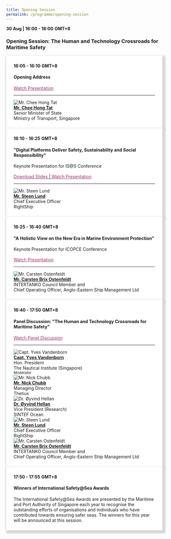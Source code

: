 ```yaml
---
title: Opening Session
permalink: /programme/opening-session
---
```

<div>
  <b>30 Aug | 16:00 - 18:00</b>&nbsp;<b>GMT+8</b>
  <h3>Opening Session: The Human and Technology Crossroads for Maritime Safety</h3>
</div>
<section>
  <div class="bp-container is-fluid">
    <div class="row">
      <div class="col is-full"> 
        <div class="row">
          <div class="col is-12">
            <div class="border bg-light h-100 position-relative">
              <div class="p-4">
                <div class="programme-time"><b>16:05 - 16:10</b>&nbsp;<b>GMT+8</b></div>
                <h4 class="programme-title">Opening Address</h4>
								 <a href="https://youtu.be/OCz1RtrF79w" style="color: #993366; text-decoration: underline;">Watch Presentation</a>
                <div class="programme-description readmore">
                </div>
                <hr class="my-3 border-primary">
                <div class="speakers px-2">
                  <div class="row">
                    <div class="col is-6 prog-speaker">
                      <div class="row">
                        <div class="col is-4">
                          <img src="images/speakers/CheeHongTat.png" alt="Mr. Chee Hong Tat" class="speaker-image mb-4">
                        </div>
                        <div class="col is-8">
                          <div class="speaker-name text-ellipsis">
                            <a href="/Mr-Chee-Hong-Tat" class="speaker-name text-ellipsis" rel="noopener"><b>Mr. Chee Hong Tat</b></a>
                          </div>
                          <div class="text-ellipsis speaker-position">
                            Senior Minister of State
                          </div>
                          <div class="text-ellipsis speaker-company">
                            Ministry of Transport, Singapore
                          </div>
                        </div>
                      </div>
                    </div>
                  </div>
                </div>
              </div>
            </div>
          </div>
        </div>
      </div>
    </div>
  </div>
</section>
<section>
  <div class="bp-container is-fluid">
    <div class="row">
      <div class="col is-full"> 
        <div class="row">
          <div class="col is-12">
            <div class="border bg-light h-100 position-relative">
              <div class="p-4">
                <div class="programme-time"><b>16:10 - 16:25</b>&nbsp;<b>GMT+8</b></div>
                <h4 class="programme-title">"Digital Platforms Deliver Safety, Sustainability and Social Responsibility" <br></h4> Keynote Presentation for IS@S Conference<br><br>
								<span style="text-decoration: underline;">
          <a href="/images/Steen Lund - Digital Platforms Deliver Safety, Sustainability and Social Responsibility.pdf" style="color: #993366; text-decoration: underline;">Download Slides</a>   |   <a href="https://youtu.be/_3i6NWgHVSQ" style="color: #993366; text-decoration: underline;">Watch Presentation</a>
      </span>
                <div class="programme-description readmore">
                </div>
                <hr class="my-3 border-primary">
                <div class="speakers px-2">
                  <div class="row">
                    <div class="col is-6 prog-speaker">
                      <div class="row">
                        <div class="col is-4">
                          <img src="images/speakers/Steen-Lund.png" alt="Mr. Steen Lund" class="speaker-image mb-4">
                        </div>
                        <div class="col is-8">
                          <div class="speaker-name text-ellipsis">
                            <a href="/Mr-Steen-Lund" class="speaker-name text-ellipsis" rel="noopener"><b>Mr. Steen Lund</b></a>
                          </div>
                          <div class="text-ellipsis speaker-position">
                            Chief Executive Officer                   
                          </div>
                          <div class="text-ellipsis speaker-company">
                            RightShip                 
                          </div>
                        </div>
                      </div>
                    </div>
                  </div>
                </div>
              </div>
            </div>
          </div>
        </div>
      </div>
    </div>
  </div>
</section>
<section>
  <div class="bp-container is-fluid">
    <div class="row">
      <div class="col is-full"> 
        <div class="row">
          <div class="col is-12">
            <div class="border bg-light h-100 position-relative">
              <div class="p-4">
                <div class="programme-time"><b>16:25 - 16:40</b>&nbsp;<b>GMT+8</b></div>
                <h4 class="programme-title">"A Holistic View on the New Era in Marine Environment Protection" <br></h4> Keynote Presentation for ICOPCE Conference<br><br>
								 <a href="https://youtu.be/fuAN28eXJJs" style="color: #993366; text-decoration: underline;">Watch Presentation</a>
                <div class="programme-description readmore">
                </div>
                <hr class="my-3 border-primary">
                <div class="speakers px-2">
                  <div class="row">
                    <div class="col is-6 prog-speaker">
                      <div class="row">
                        <div class="col is-4">
                          <img src="images/speakers/Carsten-Ostenfeldt1.png" alt="Mr. Carsten Ostenfeldt" class="speaker-image mb-4">
                        </div>
                        <div class="col is-8">
                          <div class="speaker-name text-ellipsis">
                            <a href="/mr-carsten-ostenfeldt" class="speaker-name text-ellipsis" rel="noopener"><b>Mr. Carsten Brix Ostenfeldt</b></a>
                          </div>
                          <div class="text-ellipsis speaker-position">
                            INTERTANKO Council Member and 
                          </div>
                          <div class="text-ellipsis speaker-company">
                            Chief Operating Officer, Anglo-Eastern Ship Management Ltd
                          </div>
                        </div>
                      </div>
                    </div>
                  </div>
                </div>
              </div>
            </div>
          </div>
        </div>
      </div>
    </div>
  </div>
</section>
<section>
  <div class="bp-container is-fluid">
    <div class="row">
      <div class="col is-full"> 
        <div class="row">
          <div class="col is-12">
            <div class="border bg-light h-100 position-relative">
              <div class="p-4">
                <div class="programme-time"><b>16:40 - 17:50</b>&nbsp;<b>GMT+8</b></div>
                <h4 class="programme-title">Panel Discussion: "The Human and Technology Crossroads for Maritime Safety"</h4>
								<a href="https://youtu.be/DlyjKiXFAu8" style="color: #993366; text-decoration: underline;">Watch Panel Discussion</a>
                <div class="programme-description readmore">
                </div>
                <hr class="my-3 border-primary">
                <div class="speakers px-2">
                  <div class="row">
                    <div class="col is-6 prog-speaker">
                      <div class="row">
                        <div class="col is-4">
                          <img src="images/speakers/YvesVandenborn.png" alt="Capt. Yves Vandenborn" class="speaker-image mb-4">
                        </div>
                        <div class="col is-8">
                          <div class="speaker-name text-ellipsis">
                            <a href="/Capt-Yves-Vandenborn" class="speaker-name text-ellipsis" rel="noopener"><b>Capt. Yves Vandenborn</b></a>
                          </div>
                          <div class="text-ellipsis speaker-position">Hon. President</div>
                          <div class="text-ellipsis speaker-company">The Nautical Institute (Singapore)</div>
                          <div class="speaker-role text-ellipsis text-muted">
                            <small>Moderator</small>
                          </div>
                        </div>
                      </div>
                    </div>
                    <div class="col is-6 prog-speaker">
                    </div>
                  </div>
                  <div class="row">
                    <div class="col is-6 prog-speaker">
                      <div class="row">
                        <div class="col is-4">
                          <img src="images/speakers/Nick-Chubb.png" alt="Mr. Nick Chubb" class="speaker-image mb-4">
                        </div>
                        <div class="col is-8">
                          <div class="speaker-name text-ellipsis">
                            <a href="/Mr-Nick-Chubb" class="speaker-name text-ellipsis" rel="noopener"><b>Mr. Nick Chubb</b></a>
                          </div>
                          <div class="text-ellipsis speaker-position">Managing Director</div>
                          <div class="text-ellipsis speaker-company">Thetius</div>
                        </div>
                      </div>
                    </div>
                    <div class="col is-6 prog-speaker">
                      <div class="row">
                        <div class="col is-4">
                          <img src="images/speakers/Oyvind-Hellan.png" alt="Dr. Øyvind Hellan" class="speaker-image mb-4">
                        </div>
                        <div class="col is-8">
                          <div class="speaker-name text-ellipsis">
                            <a href="/dr-oyvind-hellan" class="speaker-name text-ellipsis" rel="noopener"><b>Dr. Øyvind Hellan</b></a>
                          </div>
                          <div class="speaker-position text-ellipsis">Vice President (Research)</div>
                          <div class="speaker-company text-ellipsis">SINTEF Ocean</div>
                        </div>
                      </div>
                    </div>
                  </div>
                  <div class="row">
                    <div class="col is-6 prog-speaker">
                      <div class="row">
                        <div class="col is-4">
                          <img src="images/speakers/Steen-Lund.png" alt="Mr. Steen Lund" class="speaker-image mb-4">
                        </div>
                        <div class="col is-8">
                          <div class="speaker-name text-ellipsis">
                            <a href="/Mr-Steen-Lund" class="speaker-name text-ellipsis" rel="noopener"><b>Mr. Steen Lund</b></a>
                          </div>
                          <div class="text-ellipsis speaker-position">
                            Chief Executive Officer                   
                          </div>
                          <div class="text-ellipsis speaker-company">
                            RightShip 
                          </div>
                        </div>
                      </div>
                    </div>
                    <div class="col is-6 prog-speaker">
                      <div class="row">
                        <div class="col is-4">
                          <img src="images/speakers/Carsten-Ostenfeldt1.png" alt="Mr. Carsten Ostenfeldt" class="speaker-image mb-4">
                        </div>
                        <div class="col is-8">
                          <div class="speaker-name text-ellipsis">
                            <a href="/mr-carsten-ostenfeldt" class="speaker-name text-ellipsis" rel="noopener"><b>Mr. Carsten Brix Ostenfeldt</b></a>
                          </div>
                          <div class="text-ellipsis speaker-position">
                            INTERTANKO Council Member and 
                          </div>
                          <div class="text-ellipsis speaker-company">
                            Chief Operating Officer, Anglo-Eastern Ship Management Ltd</div>
                        </div>
                      </div>
                    </div>
                  </div>
                </div>
              </div>
            </div>
          </div>
        </div>
      </div>
    </div>
  </div>
</section>
<section>
  <div class="bp-container is-fluid">
    <div class="row">
      <div class="col is-full"> 
        <div class="row">
          <div class="col is-12">
            <div class="border bg-light h-100 position-relative">
              <div class="p-4">
                <div class="programme-time"><b>17:50 - 17:55</b>&nbsp;<b>GMT+8</b></div>
                <h4 class="programme-title">Winners of International Safety@Sea Awards<br></h4>
								The International Safety@Sea Awards are presented by the Maritime and Port Authority of Singapore each year to recognise the outstanding efforts of organisations and individuals who have contributed towards ensuring safer seas. The winners for this year will be announced at this session.
              </div>
            </div>
          </div>
        </div>
      </div>
    </div>
  </div>
</section>

<style type="text/css"> 
    .is-left{
      text-align: left;
    }
    .content h4{
      font-weight: 500; 
      color: #337B9A !important;
      margin-top: 1rem;
    }
    .bg-light {
      background-color: #fff !important;
      box-shadow: 5px 5px 5px 5px rgb(215 215 215), -5px 0 6px -4px rgb(215 215 215);
    }
    .p-4 {
      padding: 1.5rem!important;
    }
  .content a {text-decoration:none;}
	.content h3 { margin-top: 1rem;}
</style>